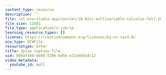 ```yaml
---
content_type: resource
description: ''
file: /ol-ocw-studio-app/courses/18-02sc-multivariable-calculus-fall-2010/b08af44066985396bd9ae22abb024c12_5fpxkVFQUw.vtt
file_size: 12481
file_type: application/x-subrip
learning_resource_types: []
license: https://creativecommons.org/licenses/by-nc-sa/4.0/
ocw_type: OCWFile
resourcetype: Other
title: 3play caption file
uid: b08af440-6698-5396-bd9a-e22abb024c12
video_metadata:
  youtube_id: null
---
```

